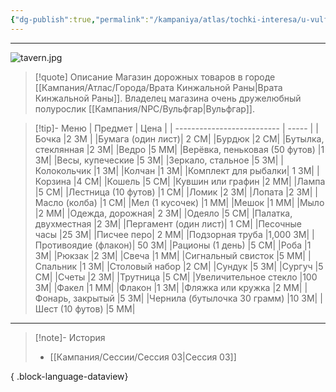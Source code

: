 ```yaml
---
{"dg-publish":true,"permalink":"/kampaniya/atlas/tochki-interesa/u-vulfgara/","tags":["location/shop"],"created":"2025-01-08T08:30:48.430+03:00","updated":"2025-01-09T10:57:49.141+03:00"}
---
```



<hr></hr>

![tavern.jpg](/img/user/%D0%90%D1%81%D1%81%D0%B5%D1%82%D1%8B/%D0%90%D1%82%D0%BB%D0%B0%D1%81/tavern.jpg)

> [!quote] Описание
>Магазин дорожных товаров в городе [[Кампания/Атлас/Города/Врата Кинжальной Раны\|Врата Кинжальной Раны]]. Владелец магазина очень дружелюбный полурослик [[Кампания/NPC/Вульфгар\|Вульфгар]].


> [!tip]- Меню
> | Предмет                  | Цена |
> | -------------------------- | ----- |
> |Бочка |2 ЗМ |
> |Бумага (один лист)| 2 СМ|
> |Бурдюк |2 СМ|
> |Бутылка, стеклянная |2 ЗМ|
> |Ведро |5 ММ|
> |Верёвка, пеньковая (50 футов) |1 ЗМ|
> |Весы, купеческие |5 ЗМ|
> |Зеркало, стальное |5 ЗМ|
> |Колокольчик |1 ЗМ|
> |Колчан |1 ЗМ|
> |Комплект для рыбалки| 1 ЗМ|
> |Корзина |4 СМ|
> |Кошель |5 СМ|
> |Кувшин или графин |2 ММ|
> |Лампа |5 СМ|
> |Лестница (10 футов) |1 СМ|
> |Ломик |2 ЗМ|
> |Лопата |2 ЗМ|
> |Масло (колба) |1 СМ|
> |Мел (1 кусочек) |1 ММ|
> |Мешок |1 ММ|
> |Мыло |2 ММ|
> |Одежда, дорожная| 2 ЗМ|
> |Одеяло |5 СМ|
> |Палатка, двухместная |2 ЗМ|
> |Пергамент (один лист)| 1 СМ|
> |Песочные часы |25 ЗМ|
> |Писчее перо| 2 ММ|
> |Подзорная труба |1,000 ЗМ|
> |Противоядие (флакон)| 50 ЗМ|
> |Рационы (1 день) |5 СМ|
> |Роба |1 ЗМ|
> |Рюкзак |2 ЗМ|
> |Свеча |1 ММ|
> |Сигнальный свисток |5 ММ|
> |Спальник |1 ЗМ|
> |Столовый набор |2 СМ|
> |Сундук |5 ЗМ|
> |Сургуч |5 СМ|
> |Счеты |2 ЗМ|
> |Трутница |5 СМ|
> |Увеличительное стекло |100 ЗМ|
> |Факел |1 ММ|
> |Флакон |1 ЗМ|
> |Фляжка или кружка |2 ММ|
> |Фонарь, закрытый |5 ЗМ|
> |Чернила (бутылочка 30 грамм) |10 ЗМ|
> |Шест (10 футов) |5 ММ|

<hr></hr>

> [!note]- История
>  - [[Кампания/Сессии/Сессия 03\|Сессия 03]]
> 
{ .block-language-dataview}

